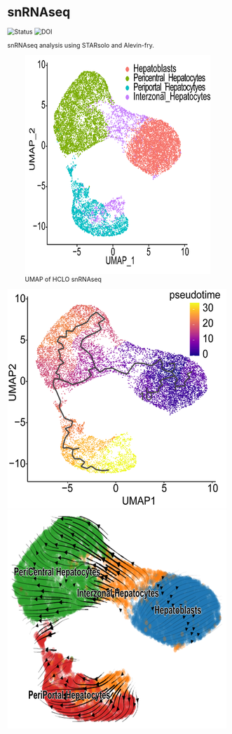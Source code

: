 # snRNAseq

![Status](https://img.shields.io/badge/status-alpha-red)
![DOI](https://img.shields.io/badge/DOI-in__progress-blue)

snRNAseq analysis using STARsolo and Alevin-fry.

<figure>
    <img src="https://github.com/hasanwraeth/snRNAseq/blob/main/UMAP.png" width="500" height="500">
    <div class="caption">UMAP of HCLO snRNAseq</div>
</figure>

<img src="https://github.com/hasanwraeth/snRNAseq/blob/main/Pseudotime_m3.png" width="500" height="500">
<img src="https://github.com/hasanwraeth/snRNAseq/blob/main/scvelo_embedding_stream.png" width="500" height="500">
